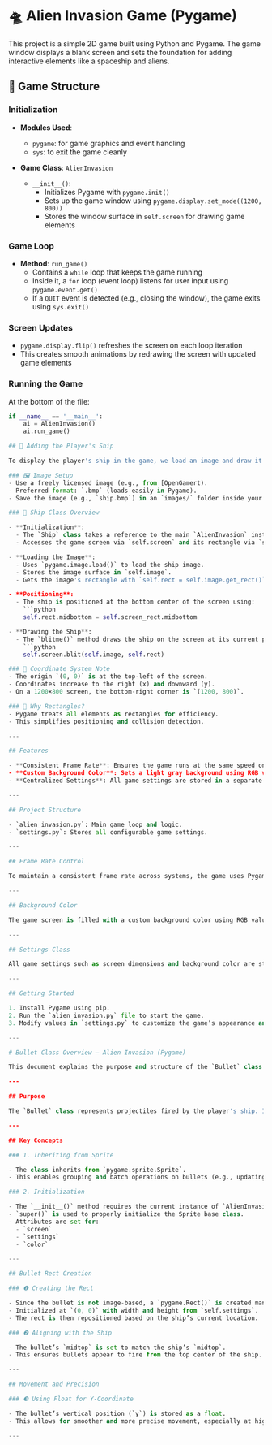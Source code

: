 # 🛸 Alien Invasion Game (Pygame)

This project is a simple 2D game built using Python and Pygame. The game window displays a blank screen and sets the foundation for adding interactive elements like a spaceship and aliens.

## 🚀 Game Structure

### Initialization

- **Modules Used**:  
  - `pygame`: for game graphics and event handling  
  - `sys`: to exit the game cleanly

- **Game Class**: `AlienInvasion`
  - `__init__()`:
    - Initializes Pygame with `pygame.init()`
    - Sets up the game window using `pygame.display.set_mode((1200, 800))`
    - Stores the window surface in `self.screen` for drawing game elements

### Game Loop

- **Method**: `run_game()`
  - Contains a `while` loop that keeps the game running
  - Inside it, a `for` loop (event loop) listens for user input using `pygame.event.get()`
  - If a `QUIT` event is detected (e.g., closing the window), the game exits using `sys.exit()`

### Screen Updates

- `pygame.display.flip()` refreshes the screen on each loop iteration
- This creates smooth animations by redrawing the screen with updated game elements

### Running the Game

At the bottom of the file:

```python
if __name__ == '__main__':
    ai = AlienInvasion()
    ai.run_game()

## 🚢 Adding the Player's Ship

To display the player's ship in the game, we load an image and draw it using Pygame's `blit()` method.

### 🖼️ Image Setup
- Use a freely licensed image (e.g., from [OpenGamert).
- Preferred format: `.bmp` (loads easily in Pygame).
- Save the image (e.g., `ship.bmp`) in an `images/` folder inside your project directory.

### 🧱 Ship Class Overview

- **Initialization**:
  - The `Ship` class takes a reference to the main `AlienInvasion` instance.
  - Accesses the game screen via `self.screen` and its rectangle via `self.screen_rect`.

- **Loading the Image**:
  - Uses `pygame.image.load()` to load the ship image.
  - Stores the image surface in `self.image`.
  - Gets the image's rectangle with `self.rect = self.image.get_rect()`.

- **Positioning**:
  - The ship is positioned at the bottom center of the screen using:
    ```python
    self.rect.midbottom = self.screen_rect.midbottom

- **Drawing the Ship**:
  - The `blitme()` method draws the ship on the screen at its current position:
    ```python
    self.screen.blit(self.image, self.rect)

### 📐 Coordinate System Note
- The origin `(0, 0)` is at the top-left of the screen.
- Coordinates increase to the right (x) and downward (y).
- On a 1200×800 screen, the bottom-right corner is `(1200, 800)`.

### 🧠 Why Rectangles?
- Pygame treats all elements as rectangles for efficiency.
- This simplifies positioning and collision detection.

---

## Features

- **Consistent Frame Rate**: Ensures the game runs at the same speed on different systems using Pygame's clock.
- **Custom Background Color**: Sets a light gray background using RGB values.
- **Centralized Settings**: All game settings are stored in a separate `Settings` class for easy management and scalability.

---

## Project Structure

- `alien_invasion.py`: Main game loop and logic.
- `settings.py`: Stores all configurable game settings.

---

## Frame Rate Control

To maintain a consistent frame rate across systems, the game uses Pygame’s `Clock` class. The `tick()` method is called once per loop iteration to limit the frame rate (e.g., 60 FPS). This helps ensure smooth and consistent gameplay regardless of system performance.

---

## Background Color

The game screen is filled with a custom background color using RGB values. For example, `(230, 230, 230)` produces a light gray color. This color is applied during each iteration of the game loop to refresh the screen.

---

## Settings Class

All game settings such as screen dimensions and background color are stored in a dedicated `Settings` class in `settings.py`. This modular approach makes it easier to manage and update settings as the game evolves.

---

## Getting Started

1. Install Pygame using pip.
2. Run the `alien_invasion.py` file to start the game.
3. Modify values in `settings.py` to customize the game’s appearance and behavior.

---

# Bullet Class Overview – Alien Invasion (Pygame)

This document explains the purpose and structure of the `Bullet` class in the Alien Invasion game, focusing on how it integrates with Pygame's sprite system and interacts with the ship.

---

## Purpose

The `Bullet` class represents projectiles fired by the player's ship. It inherits from `pygame.sprite.Sprite`, allowing bullets to be managed in groups and updated collectively.

---

## Key Concepts

### 1. Inheriting from Sprite

- The class inherits from `pygame.sprite.Sprite`.
- This enables grouping and batch operations on bullets (e.g., updating, drawing, collision detection).

### 2. Initialization

- The `__init__()` method requires the current instance of `AlienInvasion`.
- `super()` is used to properly initialize the Sprite base class.
- Attributes are set for:
  - `screen`
  - `settings`
  - `color`

---

## Bullet Rect Creation

### ❶ Creating the Rect

- Since the bullet is not image-based, a `pygame.Rect()` is created manually.
- Initialized at `(0, 0)` with width and height from `self.settings`.
- The rect is then repositioned based on the ship’s current location.

### ❷ Aligning with the Ship

- The bullet’s `midtop` is set to match the ship’s `midtop`.
- This ensures bullets appear to fire from the top center of the ship.

---

## Movement and Precision

### ❸ Using Float for Y-Coordinate

- The bullet’s vertical position (`y`) is stored as a float.
- This allows for smoother and more precise movement, especially at higher speeds.

---